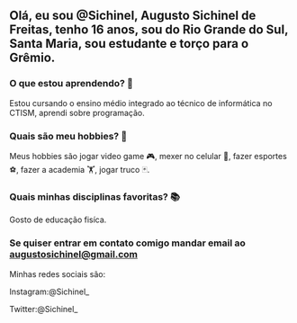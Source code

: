 ## Olá, eu sou @Sichinel, Augusto Sichinel de Freitas, tenho 16 anos, sou do Rio Grande do Sul, Santa Maria, sou estudante e torço para o Grêmio.
### O que estou aprendendo? 👀
Estou cursando o ensino médio integrado ao técnico de informática no CTISM, aprendi sobre programação.
### Quais são meu hobbies? 🎨
Meus hobbies são jogar video game 🎮, mexer no celular 📱, fazer esportes ⚽, fazer a academia 🏋️, jogar truco 🃏.
### Quais minhas disciplinas favoritas? 📚
Gosto de educação fisíca.
### Se quiser entrar em contato comigo mandar email ao augustosichinel@gmail.com
Minhas redes sociais são:

Instagram:@Sichinel_

Twitter:@Sichinel_
